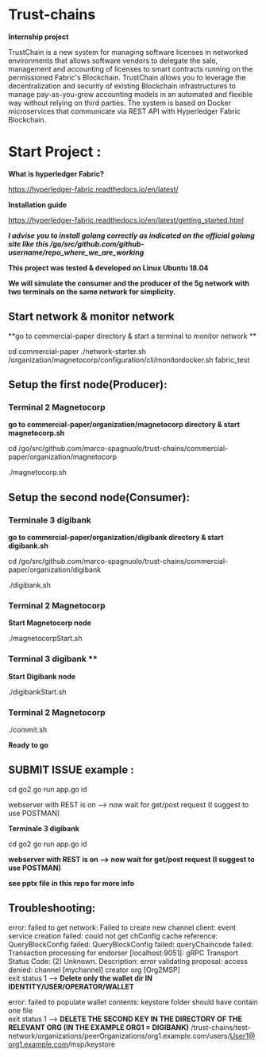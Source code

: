 # Trust-chains
**Internship project** 


TrustChain is a new system for managing software licenses in networked environments that allows software vendors to delegate the sale, 
management and accounting of licenses to smart contracts running on the permissioned Fabric's Blockchain.
TrustChain allows you to leverage the decentralization and security of existing Blockchain infrastructures to manage
pay-as-you-grow accounting models in an automated and flexible way without relying on third parties. 
The system is based on Docker microservices that communicate via REST API with Hyperledger Fabric Blockchain.



# Start Project :
__What is hyperledger Fabric?__

https://hyperledger-fabric.readthedocs.io/en/latest/

__Installation guide__ 

https://hyperledger-fabric.readthedocs.io/en/latest/getting_started.html

***I advise you to install golang correctly as indicated on the official golang site like this /go/src/github.com/github-username/repo_where_we_are_working***

**This project was tested & developed on Linux Ubuntu 18.04**

**We will simulate the consumer and the producer of the 5g network with two terminals on the same network for simplicity.**







## Start network & monitor network 

**go to commercial-paper directory & start a terminal to monitor network **

cd commercial-paper
 ./network-starter.sh
 /organization/magnetocorp/configuration/cli/monitordocker.sh fabric_test

## Setup the first node(Producer):

### Terminal 2 Magnetocorp

**go to commercial-paper/organization/magnetocorp directory & start magnetocorp.sh**

cd /go/src/github.com/marco-spagnuolo/trust-chains/commercial-paper/organization/magnetocorp

  ./magnetocorp.sh

## Setup the second node(Consumer):

### Terminale 3 digibank 

**go to commercial-paper/organization/digibank directory & start digibank.sh**

cd /go/src/github.com/marco-spagnuolo/trust-chains/commercial-paper/organization/digibank

 ./digibank.sh

### Terminal 2 Magnetocorp 
 **Start Magnetocorp node**
 
 ./magnetocorpStart.sh

### Terminal 3 digibank **
**Start Digibank node**

./digibankStart.sh

### Terminal 2 Magnetocorp

./commit.sh

**Ready to go**
## SUBMIT ISSUE example :

cd go2 
go run app.go id 

webserver with REST is on  --> now wait for get/post request (I suggest to use POSTMAN)


**Terminale 3 digibank** 

cd go2 
go run app.go id 

**webserver with REST is on  --> now wait for get/post request (I suggest to use POSTMAN)**

__see pptx file in this repo for more info__


## Troubleshooting: 

error: failed to get network: Failed to create new channel client: event service creation failed: could not get chConfig cache reference: QueryBlockConfig failed: QueryBlockConfig failed: queryChaincode failed: Transaction processing for endorser [localhost:9051]: gRPC Transport Status Code: (2) Unknown. Description: error validating proposal: access denied: channel [mychannel] creator org [Org2MSP]\
exit status 1
-->
**Delete only the wallet dir IN IDENTITY/USER/OPERATOR/WALLET**

error: failed to populate wallet contents: keystore folder should have contain one file\
exit status 1
-->
**DELETE THE SECOND KEY IN THE DIRECTORY OF THE RELEVANT ORG (IN THE EXAMPLE ORG1 = DIGIBANK)**
/trust-chains/test-network/organizations/peerOrganizations/org1.example.com/users/User1@org1.example.com/msp/keystore

